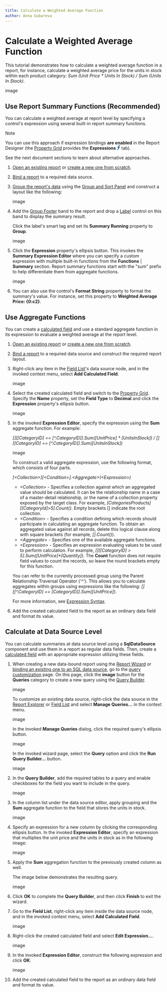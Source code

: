 ```yaml
---
title: Calculate a Weighted Average Function
author: Anna Gubareva
---
```

# Calculate a Weighted Average Function

This tutorial demonstrates how to calculate a weighted average function in a report, for instance, calculate a weighted average price for the units in stock within each product category: _Sum (Unit Price * Units In Stock) / Sum (Units In Stock)_.

image

## <a name="summaryfunctions"></a>Use Report Summary Functions (Recommended)
You can calculate a weighted average at report level by specifying a control's expression using several built-in report summary functions.

> [!NOTE]
> You can use this approach if expression bindings **are enabled** in the Report Designer (the [Property Grid](../../report-designer-tools/ui-panels/property-grid.md) provides the **Expressions** ![](../../../../../images/eurd-win-property-grid-expressions-icon.png) tab).
> 
> See the next document sections to learn about alternative approaches.

1. [Open an existing report](../../open-reports.md) or [create a new one from scratch](../../add-new-reports.md).
2. [Bind a report](../../bind-to-data.md) to a required data source. 
3. [Group the report's data](../../shape-report-data/group-and-sort-data/group-data.md) using the [Group and Sort Panel](../../report-designer-tools/ui-panels/group-and-sort-panel.md) and construct a layout like the following:
	
	image

4. Add the [Group Footer](../../introduction-to-banded-reports.md) band to the report and drop a [Label](../../use-report-elements/use-basic-report-controls/label.md) control on this band to display the summary result.
	
	Click the label's smart tag and set its **Summary Running** property to **Group**.
	
	image

5. Click the **Expression** property's ellipsis button. This invokes the **Summary Expression Editor** where you can specify a custom expression with multiple built-in functions from the **Functions** | **Summary** section. Report summary functions start with the "sum" prefix to help differentiate them from aggregate functions.
	
	image

6. You can also use the control's **Format String** property to format the summary's value. For instance, set this property to **Weighted Average Price: {0:c2}**.

## <a name="aggregatefunctions"></a>Use Aggregate Functions
You can create a [calculated field](calculated-fields-overview.md) and use a standard aggregate function in its expression to evaluate a weighted average at the report level.

1. [Open an existing report](../../open-reports.md) or [create a new one from scratch](../../add-new-reports.md).
2. [Bind a report](../../bind-to-data.md) to a required data source and construct the required report layout.
3. Right-click any item in the [Field List](../../report-designer-tools/ui-panels/field-list.md)'s data source node, and in the invoked context menu, select **Add Calculated Field**.
	
	image
4. Select the created calculated field and switch to the [Property Grid](../../report-designer-tools/ui-panels/property-grid.md). Specify the **Name** property, set the **Field Type** to **Decimal** and click the **Expression** property's ellipsis button.
	
	image
5. In the invoked **Expression Editor**, specify the expression using the **Sum** aggregate function. For example:
	
	_[][[CategoryID] == [^.CategoryID]].Sum([UnitPrice] * [UnitsInStock])  / [][[CategoryID] == [^.CategoryID]].Sum([UnitsInStock])_
	
	image
	
	To construct a valid aggregate expression, use the following format, which consists of four parts.

    _[\<Collection>][\<Condition>].\<Aggregate>(\<Expression>)_

    * _\<Collection>_ - Specifies a collection against which an aggregated value should be calculated. It can be the relationship name in a case of a master-detail relationship, or the name of a collection property exposed by the target class. For example, _[CategoriesProducts][[CategoryId]>5].Count()_. Empty brackets [] indicate the root collection.
    * _\<Condition>_ - Specifies a condition defining which records should participate in calculating an aggregate function. To obtain an aggregated value against all records, delete this logical clause along with square brackets (for example, _[].Count()_).
    * _\<Aggregate>_ - Specifies one of the available aggregate functions.
    * _\<Expression>_ - Specifies an expression evaluating values to be used to perform calculation. For example, _[][[CategoryID] > 5].Sum([UnitPrice]*[Quantity])_. The **Count** function does not require field values to count the records, so leave the round brackets empty for this function.

    You can refer to the currently processed group using the Parent Relationship Traversal Operator ('^'). This allows you to calculate aggregates within groups using expressions like the following: _[][[^.CategoryID] == [CategoryID]].Sum([UnitPrice])_.

    For more information, see [Expression Syntax](../../use-expressions/expression-syntax.md).

6. Add the created calculated field to the report as an ordinary data field and format its value.

## <a name="datasourcelevel"></a>Calculate at Data Source Level
You can calculate summaries at data source level using a **SqlDataSource** component and use them in a report as regular data fields. Then, create a [calculated field](calculated-fields-overview.md) with an appropriate expression utilizing these fields.

1. When creating a new data-bound report using the [Report Wizard](../../report-designer-tools/report-wizard.md) or [binding an existing one to an SQL data source](../../bind-to-data.md), go to the [query customization](../../report-designer-tools/report-wizard/data-bound-report/connect-to-a-database/create-a-query-or-select-a-stored-procedure.md) page. On this page, click the **image** button for the **Queries** category to create a new query using the [Query Builder](../../report-designer-tools/query-builder.md).
	
	image
	
	To customize an existing data source, right-click the data source in the [Report Explorer](../../report-designer-tools/ui-panels/report-explorer.md) or [Field List](../../report-designer-tools/ui-panels/field-list.md) and select **Manage Queries...** in the context menu.
	
	image
	
	In the invoked **Manage Queries** dialog, click the required query's ellipsis button.
	
	image
	
	In the invoked wizard page, select the **Query** option and click the **Run Query Builder...** button.
	
	image
2. In the **Query Builder**, add the required tables to a query and enable checkboxes for the field you want to include in the query.
	
	image
3. In the column list under the data source editor, apply grouping and the **Sum** aggregate function to the field that stores the units in stock.
	
	image
4. Specify an expression for a new column by clicking the corresponding ellipsis button. In the invoked **Expression Editor**, specify an expression that multiplies the unit price and the units in stock as in the following image:
	
	image
5. Apply the **Sum** aggregation function to the previously created column as well.
	
	The image below demonstrates the resulting query.
	
	image
6. Click **OK** to complete the **Query Builder**, and then click **Finish** to exit the wizard.
7. Go to the **Field List**, right-click any item inside the data source node, and in the invoked context menu, select **Add Calculated Field**.
	
	image
8. Right-click the created calculated field and select **Edit Expression...**.
	
	image
9. In the invoked **Expression Editor**, construct the following expression and click **OK**:
	
	image
10. Add the created calculated field to the report as an ordinary data field and format its value.